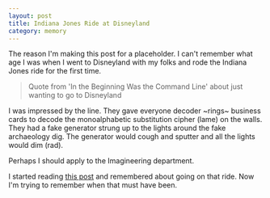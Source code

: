 ```yaml
---
layout: post
title: Indiana Jones Ride at Disneyland
category: memory
---
```


The reason I'm making this post for a placeholder. I can't remember what age I was when I went to Disneyland with my folks and rode the Indiana Jones ride for the first time.

> Quote from 'In the Beginning Was the Command Line' about just wanting to go to Disneyland

I was impressed by the line.
They gave everyone decoder ~rings~ business cards to decode the monoalphabetic substitution cipher (lame) on the walls.
They had a fake generator strung up to the lights around the fake archaeology dig. The generator would cough and sputter and all the lights would dim (rad).

Perhaps I should apply to the Imagineering department.

I started reading [this post](https://aux.avclub.com/the-met-gala-wasnt-shit-compared-to-the-1995-indiana-jo-1825870380) and remembered about going on that ride. Now I'm trying to remember when that must have been.
